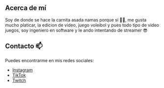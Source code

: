 ## Acerca de mí
Soy de donde se hace la carnita asada namas porque si 🥩🤠, me gusta mucho platicar, la edicion de video, juego voleibol y pues todo tipo de video juegos, soy ingeniero en software y le ando intentando de streamer 😎

## Contacto 📫
Puedes encontrarme en mis redes sociales:

- [Instagram](https://www.instagram.com/h__guerrero/)
- [TikTok](https://www.tiktok.com/@h_guerrero)
- [Twitch](https://www.twitch.tv/h_guerrero)
